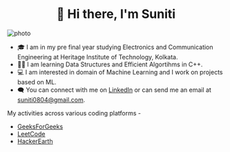<h1 align="center">👋 Hi there, I'm Suniti</h1>


  ![photo](https://user-images.githubusercontent.com/72435330/126862458-876ddab4-b760-47e8-a38c-41ad4be4b74b.png)

- 🎓 I am in my pre final year studying Electronics and Communication Engineering at Heritage Institute of Technology, Kolkata. 
- 👩‍💻 I am learning Data Structures and Efficient Algortihms in C++.
- 💻 I am interested in domain of Machine Learning and I work on projects based on ML.
- 🗨 You can connect with me on [LinkedIn](https://www.linkedin.com/in/suniti-53173a1b1/) or can send me an email at suniti0804@gmail.com.

                                                                     
                                                                      


 My activities across various coding platforms - 

- [GeeksForGeeks](https://auth.geeksforgeeks.org/user/suniti0804/practice/)
- [LeetCode](https://leetcode.com/suniti0804/)
- [HackerEarth](https://www.hackerearth.com/@suniti0804)

<!---
suniti0804/suniti0804 is a ✨ special ✨ repository because its `README.md` (this file) appears on your GitHub profile.
You can click the Preview link to take a look at your changes.
--->
